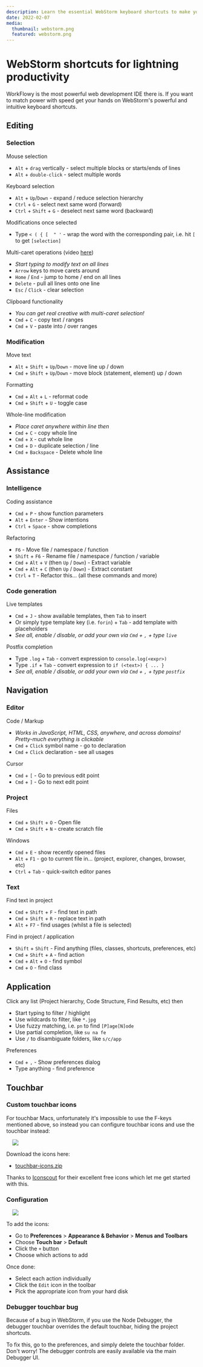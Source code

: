 ```yaml
---
description: Learn the essential WebStorm keyboard shortcuts to make you the most productive developer in the office
date: 2022-02-07
media:
  thumbnail: webstorm.png
  featured: webstorm.png
---
```


# WebStorm shortcuts for lightning productivity

WorkFlowy is the most powerful web development IDE there is. If you want to match power with speed get your hands on WebStorm's powerful and intuitive keyboard shortcuts.

<NavToc />

## Editing

### Selection

Mouse selection

- `Alt` + `drag` vertically - select multiple blocks or starts/ends of lines
- `Alt` + `double-click` - select multiple words

Keyboard selection

- `Alt` + `Up`/`Down` - expand / reduce selection hierarchy
- `Ctrl` + `G` - select next same word (forward)
- `Ctrl` + `Shift` + `G` - deselect next same word (backward)

Modifications once selected

- Type `< ( { [  " '` - wrap the word with the corresponding pair, i.e. hit `[` to get `[selection]`

Multi-caret operations (video [here](https://www.youtube.com/watch?v=PIqBf7Ekjgk))

- _Start typing to modify text on all lines_
- `Arrow` keys to move carets around
- `Home` / `End` - jump to home / end on all lines
- `Delete` - pull all lines onto one line
- `Esc` / `Click` - clear selection

Clipboard functionality

- _You can get real creative with multi-caret selection!_
- `Cmd` + `C` - copy text / ranges
- `Cmd` + `V` - paste into / over ranges

### Modification

Move text

- `Alt` + `Shift` + `Up`/`Down` - move line up / down
- `Cmd` + `Shift` + `Up`/`Down` - move block (statement, element) up / down

Formatting

- `Cmd` + `Alt` + `L` - reformat code
- `Cmd` + `Shift` + `U` - toggle case

Whole-line modification

- _Place caret anywhere within line then_
- `Cmd` + `C` - copy whole line
- `Cmd` + `X` - cut whole line
- `Cmd` + `D` - duplicate selection / line
- `Cmd` + `Backspace` - Delete whole line

## Assistance

### Intelligence

Coding assistance

- `Cmd` + `P` - show function parameters
- `Alt` + `Enter` - Show intentions
- `Ctrl` + `Space` - show completions

Refactoring

- `F6` - Move file / namespace / function
- `Shift` + `F6` - Rename file / namespace / function / variable
- `Cmd` + `Alt` + `V` (then `Up` / `Down`) - Extract variable
- `Cmd` + `Alt` + `C` (then `Up` / `Down`) - Extract constant
- `Ctrl` + `T` - Refactor this... (all these commands and more)

### Code generation

Live templates

- `Cmd` + `J` - show available templates, then `Tab` to insert
- Or simply type template key (i.e. `forin`) + `Tab` - add template with placeholders 
- _See all, enable / disable, or add your own via `Cmd` + `,` + type `live`_

Postfix completion

- Type `.log` + `Tab` - convert expression to `console.log(<expr>)` 
- Type `.if` + `Tab` - convert expression to `if (<text>) { ... }`
- _See all, enable / disable, or add your own via `Cmd` + `,` + type `postfix`_

## Navigation

### Editor

Code / Markup

- _Works in JavaScript, HTML, CSS, anywhere, and across domains! Pretty-much everything is clickable_ 
- `Cmd` + `Click` symbol name - go to declaration
- `Cmd` + `Click` declaration - see all usages

Cursor

- `Cmd` + `[` - Go to previous edit point
- `Cmd` + `]` - Go to next edit point

### Project

Files

- `Cmd` + `Shift` + `O` - Open file
- `Cmd` + `Shift` + `N` - create scratch file

Windows

- `Cmd` + `E` - show recently opened files
- `Alt` + `F1` - go to current file in... (project, explorer, changes, browser, etc)
- `Ctrl` + `Tab` - quick-switch editor panes

### Text

Find text in project

- `Cmd` + `Shift` + `F` - find text in path
- `Cmd` + `Shift` + `R` - replace text in path
- `Alt` + `F7` - find usages (whilst a file is selected)

Find in project / application

- `Shift` + `Shift` - Find anything (files, classes, shortcuts, preferences, etc)
- `Cmd` + `Shift` + `A` - find action
- `Cmd` + `Alt` + `O` - find symbol
- `Cmd` + `O` - find class


## Application

Click any list (Project hierarchy, Code Structure, Find Results, etc) then

- Start typing to filter / highlight
- Use wildcards to filter, like `*.jpg`
- Use fuzzy matching, i.e. `pn` to find `[P]age[N]ode`
- Use partial completion, like `su na fe`
- Use `/` to disambiguate folders, like `s/c/app`

Preferences

- `Cmd` + `,` - Show preferences dialog
- Type anything - find preference

## Touchbar

### Custom touchbar icons

For touchbar Macs, unfortunately it's impossible to use the F-keys mentioned above, so instead you can configure touchbar icons and use the touchbar instead:

<img src="./touchbar.png" style="margin-left: 1rem; max-width: 700px;">

Download the icons here:

- [touchbar-icons.zip](https://github.com/davestewart/davestewart-site/tree/main/content/blog/software/webstorm-shortcuts/touchbar-icons.zip)

Thanks to [Iconscout](https://iconscout.com/unicons/explore/line) for their excellent free icons which let me get started with this.

### Configuration

<img src="./touchbar-config.png" style="margin-left: 1rem; max-width: 270px;">

To add the icons:

- Go to **Preferences** > **Appearance & Behavior** > **Menus and Toolbars**
- Choose **Touch bar** > **Default**
- Click the `+` button
- Choose which actions to add

Once done:

- Select each action individually
- Click the `Edit` icon in the toolbar
- Pick the appropriate icon from your hard disk 

### Debugger touchbar bug

Because of a bug in WebStorm, if you use the Node Debugger, the debugger touchbar overrides the default touchbar, hiding the project shortcuts.

To fix this, go to the preferences, and simply delete the touchbar folder. Don't worry! The debugger controls are easily available via the main Debugger UI.
